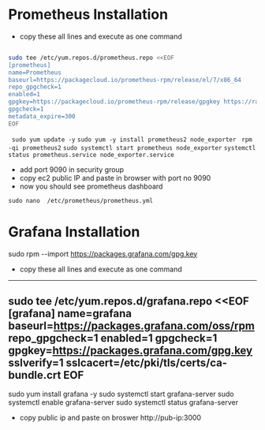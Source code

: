# Prometheus Installation

- copy these all lines and execute as one command
```bash

sudo tee /etc/yum.repos.d/prometheus.repo <<EOF
[prometheus]
name=Prometheus
baseurl=https://packagecloud.io/prometheus-rpm/release/el/7/x86_64
repo_gpgcheck=1
enabled=1
gpgkey=https://packagecloud.io/prometheus-rpm/release/gpgkey https://raw.githubusercontent.com/lest/prometheus-rpm/master/RPM-GPG-KEY-prometheus-rpm
gpgcheck=1
metadata_expire=300
EOF
```

``` sudo yum update -y```
``` sudo yum -y install prometheus2 node_exporter ```
``` rpm -qi prometheus2```
``` sudo systemctl start prometheus node_exporter ```
``` systemctl status prometheus.service node_exporter.service ```
- add port 9090 in security group
- copy ec2 public IP and paste in browser with port no 9090
- now you should see prometheus dashboard

``` sudo nano  /etc/prometheus/prometheus.yml ```

# Grafana Installation
sudo rpm --import https://packages.grafana.com/gpg.key
- copy these all lines and execute as one command
- ------------------------------------------------------
sudo tee /etc/yum.repos.d/grafana.repo <<EOF
[grafana]
name=grafana
baseurl=https://packages.grafana.com/oss/rpm
repo_gpgcheck=1
enabled=1
gpgcheck=1
gpgkey=https://packages.grafana.com/gpg.key
sslverify=1
sslcacert=/etc/pki/tls/certs/ca-bundle.crt
EOF
----------------------------------------------


sudo yum install grafana -y
sudo systemctl start grafana-server
sudo systemctl enable grafana-server
sudo systemctl status grafana-server


- copy public ip and paste on broswer
http://pub-ip:3000
